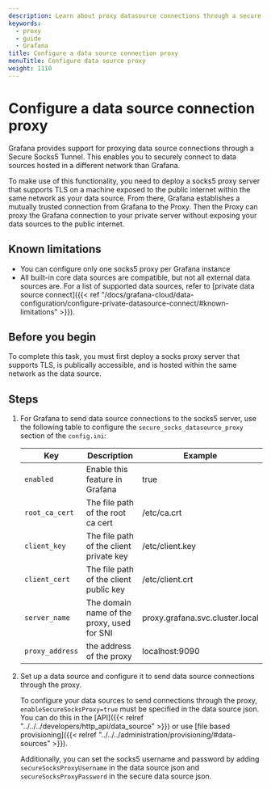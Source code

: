 ```yaml
---
description: Learn about proxy datasource connections through a secure socks proxy.
keywords:
  - proxy
  - guide
  - Grafana
title: Configure a data source connection proxy
menuTitle: Configure data source proxy
weight: 1110
---
```


# Configure a data source connection proxy

Grafana provides support for proxying data source connections through a Secure Socks5 Tunnel. This enables you to securely connect to data sources hosted in a different network than Grafana.

To make use of this functionality, you need to deploy a socks5 proxy server that supports TLS on a machine exposed to the public internet within the same network as your data source. From there, Grafana establishes a mutually trusted connection from Grafana to the Proxy. Then the Proxy can proxy the Grafana connection to your private server without exposing your data sources to the public internet.

## Known limitations

- You can configure only one socks5 proxy per Grafana instance
- All built-in core data sources are compatible, but not all external data sources are. For a list of supported data sources, refer to [private data source connect]({{< ref "/docs/grafana-cloud/data-configuration/configure-private-datasource-connect/#known-limitations" >}}).

## Before you begin

To complete this task, you must first deploy a socks proxy server that supports TLS, is publically accessible, and is hosted within the same network as the data source.

## Steps

1. For Grafana to send data source connections to the socks5 server, use the following table to configure the `secure_socks_datasource_proxy` section of the `config.ini`:

   | Key             | Description                                | Example                         |
   | --------------- | ------------------------------------------ | ------------------------------- |
   | `enabled`       | Enable this feature in Grafana             | true                            |
   | `root_ca_cert`  | The file path of the root ca cert          | /etc/ca.crt                     |
   | `client_key`    | The file path of the client private key    | /etc/client.key                 |
   | `client_cert`   | The file path of the client public key     | /etc/client.crt                 |
   | `server_name`   | The domain name of the proxy, used for SNI | proxy.grafana.svc.cluster.local |
   | `proxy_address` | the address of the proxy                   | localhost:9090                  |

1. Set up a data source and configure it to send data source connections through the proxy. 

   To configure your data sources to send connections through the proxy, `enableSecureSocksProxy=true` must be specified in the data source json. You can do this in the [API]({{< relref "../../../developers/http_api/data_source" >}}) or use [file based provisioning]({{< relref "../../../administration/provisioning/#data-sources" >}}).

   Additionally, you can set the socks5 username and password by adding `secureSocksProxyUsername` in the data source json and `secureSocksProxyPassword` in the secure data source json.
